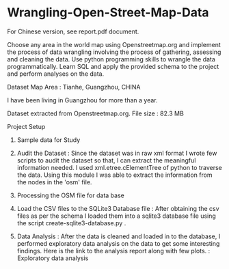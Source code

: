 # Wrangling-Open-Street-Map-Data

For Chinese version, see report.pdf document.

Choose any area in the world map using Openstreetmap.org and implement the process of data wrangling involving the process of gathering, assessing and cleaning the data. Use python programming skills to wrangle the data programmatically. Learn SQL and apply the provided schema to the project and perform analyses on the data.

Dataset
Map Area : Tianhe, Guangzhou, CHINA

I have been living in Guangzhou for more than a year.

Dataset extracted from Openstreetmap.org.
File size : 82.3 MB 

Project Setup
1. Sample data for Study 

2. Audit the Dataset :
Since the dataset was in raw xml format I wrote few scripts to audit the dataset so that, I can extract the meaningful information needed. I used xml.etree.cElementTree of python to traverse the data. Using this module I was able to extract the information from the nodes in the 'osm' file.

3. Processing the OSM file for data base 

4. Load the CSV files to the SQLite3 Database file :
After obtaining the csv files as per the schema I loaded them into a sqlite3 database file using the script create-sqlite3-database.py .

5. Data Analysis :
After the data is cleaned and loaded in to the database, I performed exploratory data analysis on the data to get some interesting findings.
Here is the link to the analysis report along with few plots. : Exploratory data analysis


